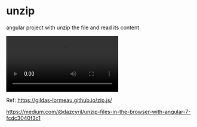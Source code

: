 # unzip
angular project with unzip the file and read its content


![Demo Upload](https://github.com/KrishnaAnanthi/unzip/blob/master/Demo_Unzip.webm)

Ref: https://gildas-lormeau.github.io/zip.js/

https://medium.com/@dazcyril/unzip-files-in-the-browser-with-angular-7-fcdc3040f3c1
